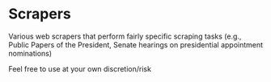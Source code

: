 # Scrapers
Various web scrapers that perform fairly specific scraping tasks (e.g., Public Papers of the President, Senate hearings on presidential appointment nominations)

Feel free to use at your own discretion/risk
